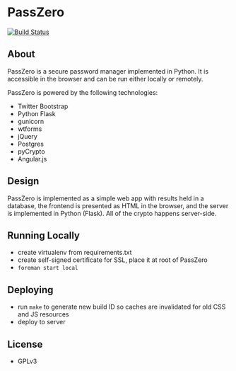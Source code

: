 # PassZero

[![Build Status](https://travis-ci.org/boompig/passzero.svg?branch=travis-test)](https://travis-ci.org/boompig/passzero)

## About

PassZero is a secure password manager implemented in Python. It is accessible in the browser and can be run either locally or remotely.

PassZero is powered by the following technologies:

* Twitter Bootstrap
* Python Flask
* gunicorn
* wtforms
* jQuery
* Postgres
* pyCrypto
* Angular.js

## Design

PassZero is implemented as a simple web app with results held in a database, the frontend is presented as HTML in the browser, and the server is implemented in Python (Flask). All of the crypto happens server-side.

## Running Locally

* create virtualenv from requirements.txt
* create self-signed certificate for SSL, place it at root of PassZero
* `foreman start local`

## Deploying

* run `make` to generate new build ID so caches are invalidated for old CSS and JS resources
* deploy to server

## License

* GPLv3
